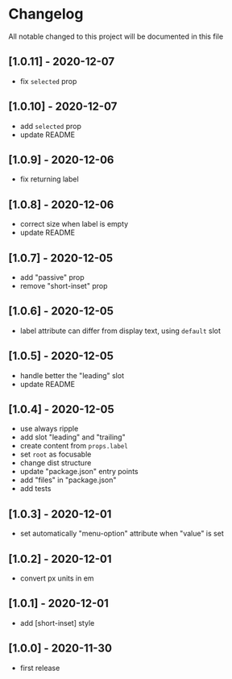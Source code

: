 # Changelog
All notable changed to this project will be documented in this file

## [1.0.11] - 2020-12-07
- fix `selected` prop

## [1.0.10] - 2020-12-07
- add `selected` prop
- update README

## [1.0.9] - 2020-12-06
- fix returning label

## [1.0.8] - 2020-12-06
- correct size when label is empty
- update README

## [1.0.7] - 2020-12-05
- add "passive" prop
- remove "short-inset" prop

## [1.0.6] - 2020-12-05
- label attribute can differ from display text, using `default` slot

## [1.0.5] - 2020-12-05
- handle better the "leading" slot
- update README

## [1.0.4] - 2020-12-05
- use always ripple
- add slot "leading" and "trailing"
- create content from `props.label`
- set `root` as focusable
- change dist structure
- update "package.json" entry points
- add "files" in "package.json"
- add tests

## [1.0.3] - 2020-12-01
- set automatically "menu-option" attribute when "value" is set

## [1.0.2] - 2020-12-01
- convert px units in em

## [1.0.1] - 2020-12-01
- add \[short-inset] style

## [1.0.0] - 2020-11-30
- first release